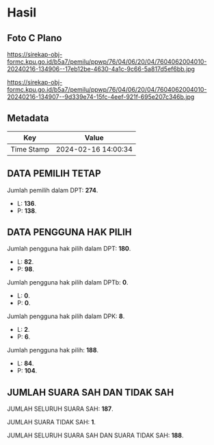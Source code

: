 # Hasil

## Foto C Plano

https://sirekap-obj-formc.kpu.go.id/b5a7/pemilu/ppwp/76/04/06/20/04/7604062004010-20240216-134906--17eb12be-4630-4a1c-9c66-5a817d5ef6bb.jpg

https://sirekap-obj-formc.kpu.go.id/b5a7/pemilu/ppwp/76/04/06/20/04/7604062004010-20240216-134907--9d339e74-15fc-4eef-921f-695e207c346b.jpg


## Metadata

| Key        | Value               |
| ---------- | ------------------- |
| Time Stamp | 2024-02-16 14:00:34 |


## DATA PEMILIH TETAP

Jumlah pemilih dalam DPT: **274**.
 * L: **136**.
 * P: **138**.

## DATA PENGGUNA HAK PILIH

Jumlah pengguna hak pilih dalam DPT: **180**.
 * L: **82**.
 * P: **98**.

Jumlah pengguna hak pilih dalam DPTb: **0**.
 * L: **0**.
 * P: **0**.

Jumlah pengguna hak pilih dalam DPK: **8**.
 * L: **2**.
 * P: **6**.

Jumlah pengguna hak pilih: **188**.
 * L: **84**.
 * P: **104**.

## JUMLAH SUARA SAH DAN TIDAK SAH

JUMLAH SELURUH SUARA SAH: **187**.

JUMLAH SUARA TIDAK SAH: **1**.

JUMLAH SELURUH SUARA SAH DAN SUARA TIDAK SAH: **188**.


